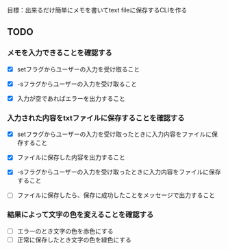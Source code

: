 目標：出来るだけ簡単にメモを書いてtext fileに保存するCLIを作る

## TODO

### メモを入力できることを確認する
- [x] setフラグからユーザーの入力を受け取ること
- [x] -sフラグからユーザーの入力を受け取ること
- [x] 入力が空であればエラーを出力すること


### 入力された内容をtxtファイルに保存することを確認する
- [x] setフラグからユーザーの入力を受け取ったときに入力内容をファイルに保存すること
- [x] ファイルに保存した内容を出力すること
- [x] -sフラグからユーザーの入力を受け取ったときに入力内容をファイルに保存すること
- [ ] ファイルに保存したら、保存に成功したことをメッセージで出力すること


### 結果によって文字の色を変えることを確認する
- [ ] エラーのとき文字の色を赤色にする
- [ ] 正常に保存したとき文字の色を緑色にする